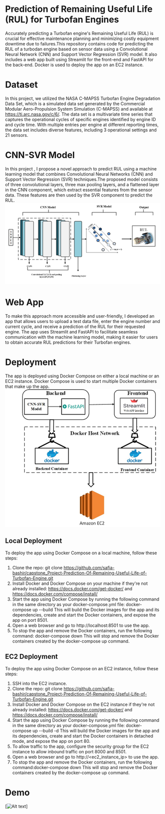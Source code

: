 # Prediction of Remaining Useful Life (RUL) for Turbofan Engines
Accurately predicting a Turbofan engine's Remaining Useful Life (RUL) is crucial for effective maintenance planning and minimizing costly equipment downtime due to failures.This repository contains  code for predicting the RUL of a turbodan engine based on sensor data using a Convolutional Neural Network (CNN) and Support Vector Regression (SVR) model. It also includes a web app built using Streamlit for the front-end and FastAPI for the back-end. Docker is used to deploy the app on an EC2 instance.

# Dataset
In this project, we utilized the NASA C-MAPSS Turbofan Engine Degradation Data Set, which is a simulated data set generated by the Commercial Modular Aero-Propulsion System Simulation (C-MAPSS) and available at https://ti.arc.nasa.gov/c/6/. The data set is a multivariate time series that captures the operational cycles of specific engines identified by engine ID and cycle time. With multiple entries per engine at different reporting times, the data set includes diverse features, including 3 operational settings and 21 sensors.

# CNN-SVR Model
In this project , I propose a novel approach to predict RUL using a machine learning model that combines Convolutional Neural Networks (CNN) and Support Vector Regression (SVR) techniques.The proposed model consists of three convolutional layers, three max pooling layers, and a flattened layer in the CNN component, which extract essential features from the sensor data. These features are then used by the SVR component to predict the RUL.
                                                                 ![CNN-SVR Model](Images/CNN_SVR.jpg)

# Web App
To make this approach more accessible and user-friendly, I developed an app that allows users to upload a test data file, enter the engine number and current cycle, and receive a prediction of the RUL for their requested engine. The app uses Streamlit and FastAPI to facilitate seamless communication with the machine learning model, making it easier for users to obtain accurate RUL predictions for their Turbofan engines.

# Deployment
The app is deployed using Docker Compose on either a local machine or an EC2 instance. Docker Compose is used to start multiple Docker containers that make up the app.
                                                   ![Deployment](Images/Deployment_EC2.jpg)

## Local Deployment
To deploy the app using Docker Compose on a local machine, follow these steps:
1. Clone the repo: git clone https://github.com/safia-bashir/capstone_Project-Prediction-Of-Remaining-Useful-Life-of-Turbofan-Engine.git
2. Install Docker and Docker Compose on your machine if they're not already installed: https://docs.docker.com/get-docker/ and https://docs.docker.com/compose/install/
3. Start the app using Docker Compose by running the following command in the same directory as your docker-compose.yml file: docker-compose up --build This will build the Docker images for the app and its dependencies, create and start the Docker containers, and expose the app on port 8501.
4. Open a web browser and go to http://localhost:8501 to use the app.
5. To stop the app and remove the Docker containers, run the following command: docker-compose down This will stop and remove the Docker containers created by the docker-compose up command.
## EC2 Deployment
To deploy the app using Docker Compose on an EC2 instance, follow these steps:
1. SSH into the EC2 instance.
2. Clone the repo: git clone https://github.com/safia-bashir/capstone_Project-Prediction-Of-Remaining-Useful-Life-of-Turbofan-Engine.git
3. Install Docker and Docker Compose on the EC2 instance if they're not already installed: https://docs.docker.com/get-docker/ and https://docs.docker.com/compose/install/
4. Start the app using Docker Compose by running the following command in the same directory as your docker-compose.yml file: docker-compose up --build -d  This will build the Docker images for the app and its dependencies, create and start the Docker containers in detached mode, and expose the app on port 80.
5. To allow traffic to the app, configure the security group for the EC2 instance to allow inbound traffic on port 8000 and 8501.
6. Open a web browser and go to http://<ec2_instance_ip> to use the app.
7. To stop the app and remove the Docker containers, run the following command:docker-compose down  This will stop and remove the Docker containers created by the docker-compose up command.

# Demo

[![Alt text](https://img.youtube.com/vi/05X7luF_MQc/0.jpg)]



